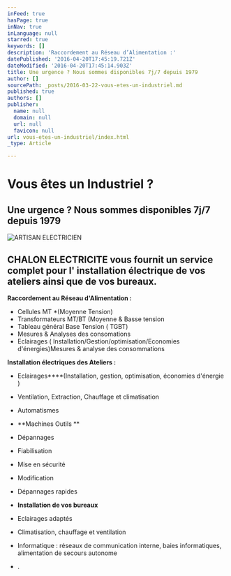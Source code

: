 ```yaml
---
inFeed: true
hasPage: true
inNav: true
inLanguage: null
starred: true
keywords: []
description: 'Raccordement au Réseau d’Alimentation :'
datePublished: '2016-04-20T17:45:19.721Z'
dateModified: '2016-04-20T17:45:14.903Z'
title: Une urgence ? Nous sommes disponibles 7j/7 depuis 1979
author: []
sourcePath: _posts/2016-03-22-vous-etes-un-industriel.md
published: true
authors: []
publisher:
  name: null
  domain: null
  url: null
  favicon: null
url: vous-etes-un-industriel/index.html
_type: Article

---
```

# Vous êtes un Industriel ?

## Une urgence ? Nous sommes disponibles 7j/7 depuis 1979
![ARTISAN ELECTRICIEN](https://s3-us-west-2.amazonaws.com/the-grid-img/p/20cc790a7902c6092f9dbc4a7453e7d171a86243.gif)

## CHALON ELECTRICITE vous fournit un service complet pour l' installation électrique de vos ateliers ainsi que de vos bureaux.

**Raccordement au Réseau d'Alimentation :**

* Cellules MT \*(Moyenne Tension)
* Transformateurs MT/BT (Moyenne & Basse tension
* Tableau général Base Tension ( TGBT)
* Mesures & Analyses des consomations
* Eclairages ( Installation/Gestion/optimisation/Economies d'énergies)Mesures & analyse des consommations

**Installation électriques des Ateliers :**

* Eclairages****(Installation, gestion, optimisation, économies d'énergie )
* Ventilation, Extraction, Chauffage et climatisation
* Automatismes
* **Machines Outils **

* Dépannages
* Fiabilisation
* Mise en sécurité
* Modification
* Dépannages rapides
* **Installation de vos bureaux**

* Eclairages adaptés
* Climatisation, chauffage et ventilation
* Informatique : réseaux de communication interne, baies informatiques, alimentation de secours autonome
* .